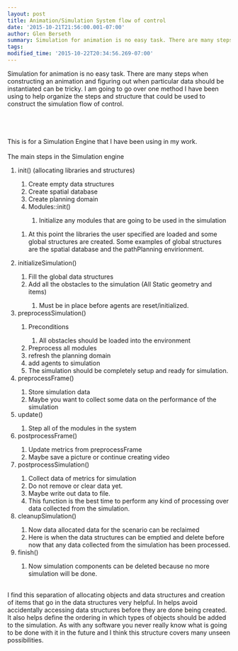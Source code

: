 ```yaml
---
layout: post
title: Animation/Simulation System flow of control
date: '2015-10-21T21:56:00.001-07:00'
author: Glen Berseth
summary: Simulation for animation is no easy task. There are many steps when constructing an animation and figuring out when particular data should be instantiated can be tricky. I am going to go over one method I have been using to help organize the steps and structure that could be used to construct the simulation flow of control.
tags: 
modified_time: '2015-10-22T20:34:56.269-07:00'
---
```


Simulation for animation is no easy task. There are many steps when constructing an animation and figuring out when particular data should be instantiated can be tricky. I am going to go over one method I have been using to help organize the steps and structure that could be used to construct the simulation flow of control.<br /><br /><br /><br /><br />This is for a Simulation Engine that I have been using in my work.<br /><br />The main steps in the Simulation engine <br /><ol><li>init() (allocating libraries and structures)</li><ol><li>Create empty data structures</li><li>Create spatial database</li><li>Create planning domain</li><li>Modules::init()</li><ol><li>Initialize any modules that are going to be used in the simulation</li></ol></ol><ol><li>At this point the libraries the user specified are loaded and some  global structures are created. Some examples of global structures are  the spatial database and the pathPlanning envirionment.</li><ol></ol></ol><li>initializeSimulation()</li><ol><li>Fill the global data structures</li><li>Add all the obstacles to the simulation (All Static geometry and items)</li><ol><li>Must be in place before agents are reset/initialized. </li></ol></ol><li>preprocessSimulation()</li><ol><li>Preconditions</li><ol><li>All obstacles should be loaded into the environment </li></ol><li>Preprocess all modules</li><li>refresh the planning domain</li><li>add agents to simulation&nbsp;</li><li>The simulation should be completely setup and ready for simulation. </li></ol><li>preprocessFrame()</li><ol><li>Store simulation data </li><li>Maybe you want to collect some data on the performance of the simulation </li></ol><li>update()</li><ol><li>Step all of the modules in the system </li></ol><li>postprocessFrame()</li><ol><li>Update metrics from preprocessFrame</li><li>Maybe save a picture or continue creating video </li></ol><li>postprocessSimulation()</li><ol><li>Collect data of metrics for simulation</li><li>Do not remove or clear data yet.&nbsp;</li><li>Maybe write out data to file.</li><li>This function is the best time to perform any kind of processing over data collected from the simulation.</li></ol><li>cleanupSimulation()</li><ol><li>Now data allocated data for the scenario can be reclaimed</li><li>Here is when the data structures can be emptied and delete before now that any data collected from the simulation has been processed.</li></ol><li>finish()</li><ol><li>Now simulation components can be deleted because no more simulation will be done.</li></ol></ol><br />I find this separation of allocating objects and data structures and creation of items that go in the data structures very helpful. In helps avoid accidentally accessing data structures before they are done being created. It also helps define the ordering in which types of objects should be added to the simulation. As with any software you never really know what is going to be done with it in the future and I think this structure covers many unseen possibilities.<br /><br /><ol></ol>